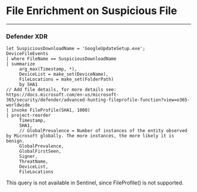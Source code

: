 # File Enrichment on Suspicious File
----
### Defender XDR

```
let SuspiciousDownloadName = 'GoogleUpdateSetup.exe';
DeviceFileEvents
| where FileName == SuspiciousDownloadName
| summarize
     arg_max(Timestamp, *),
     DeviceList = make_set(DeviceName),
     FileLocations = make_set(FolderPath)
     by SHA1
// Add file details, for more details see: https://docs.microsoft.com/en-us/microsoft-365/security/defender/advanced-hunting-fileprofile-function?view=o365-worldwide
| invoke FileProfile(SHA1, 1000)
| project-reorder
     Timestamp,
     SHA1,
     // GlobalPrevalence = Number of instances of the entity observed by Microsoft globally. The more instances, the more likely it is benign.
     GlobalPrevalence,
     GlobalFirstSeen,
     Signer,
     ThreatName,
     DeviceList,
     FileLocations
```

This query is not available in Sentinel, since FileProfile() is not supported. 

